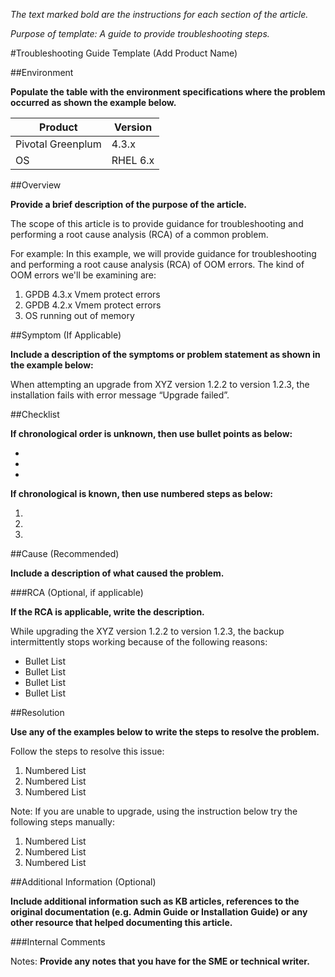 *The text marked bold are the instructions for each section of the article.*

*Purpose of template: A guide to provide troubleshooting steps.*


#Troubleshooting Guide Template (Add Product Name)

##Environment 

**Populate the table with the environment specifications where the problem occurred as shown the example below.**

Product | Version
--------|---------
Pivotal Greenplum | 4.3.x
OS | RHEL 6.x
	 
##Overview

**Provide a brief description of the purpose of the article.**

The scope of this article is to provide guidance for troubleshooting and performing a root cause analysis (RCA) of a common problem.

For example: In this example, we will provide guidance for troubleshooting and performing a root cause analysis (RCA) of OOM errors. The kind of OOM errors we'll be examining are:

1.	GPDB 4.3.x Vmem protect errors
2.	GPDB 4.2.x Vmem protect errors
3.	OS running out of memory
 
##Symptom (If Applicable)

**Include a description of the symptoms or problem statement as shown in the example below:**

When attempting an upgrade from XYZ version 1.2.2 to version 1.2.3, the installation fails with error message “Upgrade failed”.
 
##Checklist

**If chronological order is unknown, then use bullet points as below:**

*	
*	
*	 

**If chronological is known, then use numbered steps as below:**

1.	
2.	
3.	 

##Cause (Recommended)

**Include a description of what caused the problem.**

###RCA (Optional, if applicable)

**If the RCA is applicable, write the description.**

While upgrading the XYZ version 1.2.2 to version 1.2.3, the backup intermittently stops working because of the following reasons:

*	Bullet List
*	Bullet List
*	Bullet List
*	Bullet List

##Resolution

**Use any of the examples below to write the steps to resolve the problem.**

Follow the steps to resolve this issue:

1.	Numbered List
2.	Numbered List
3.	Numbered List

Note: If you are unable to upgrade, using the instruction below try the following steps manually:

1.	Numbered List
2.	Numbered List
3.	Numbered List

##Additional Information (Optional)

**Include additional information such as KB articles, references to the original documentation (e.g. Admin Guide or Installation Guide) or any other resource that helped documenting this article.**

###Internal Comments 

Notes: **Provide any notes that you have for the SME or technical writer.**


